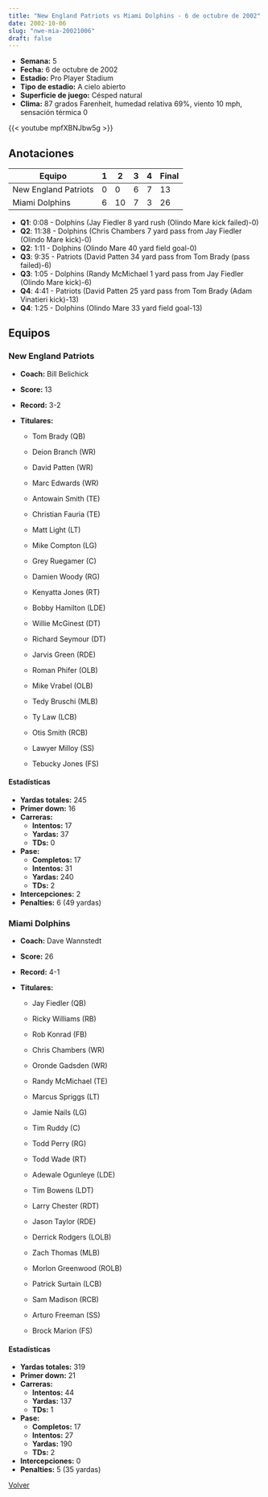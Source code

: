 ```yaml
---
title: "New England Patriots vs Miami Dolphins - 6 de octubre de 2002"
date: 2002-10-06
slug: "nwe-mia-20021006"
draft: false
---
```


- **Semana:** 5
- **Fecha:** 6 de octubre de 2002
- **Estadio:** Pro Player Stadium
- **Tipo de estadio:** A cielo abierto
- **Superficie de juego:** Césped natural
- **Clima:** 87 grados Farenheit, humedad relativa 69%, viento 10 mph, sensación térmica 0


{{< youtube mpfXBNJbw5g >}}


## Anotaciones
| Equipo | 1 | 2 | 3 | 4 | Final |
|--------|---|---|---|---|-------|
| New England Patriots  | 0 | 0 | 6 | 7  | 13 |
| Miami Dolphins  | 6 | 10 | 7 | 3  | 26 |
- **Q1**: 0:08 - Dolphins (Jay Fiedler 8 yard rush (Olindo Mare kick failed)-0)
- **Q2**: 11:38 - Dolphins (Chris Chambers 7 yard pass from Jay Fiedler (Olindo Mare kick)-0)
- **Q2**: 1:11 - Dolphins (Olindo Mare 40 yard field goal-0)
- **Q3**: 9:35 - Patriots (David Patten 34 yard pass from Tom Brady (pass failed)-6)
- **Q3**: 1:05 - Dolphins (Randy McMichael 1 yard pass from Jay Fiedler (Olindo Mare kick)-6)
- **Q4**: 4:41 - Patriots (David Patten 25 yard pass from Tom Brady (Adam Vinatieri kick)-13)
- **Q4**: 1:25 - Dolphins (Olindo Mare 33 yard field goal-13)


## Equipos


### New England Patriots
* **Coach:** Bill Belichick
* **Score:** 13
* **Record:** 3-2
* **Titulares:** 

  * Tom Brady (QB) 

  * Deion Branch (WR) 

  * David Patten (WR) 

  * Marc Edwards (WR) 

  * Antowain Smith (TE) 

  * Christian Fauria (TE) 

  * Matt Light (LT) 

  * Mike Compton (LG) 

  * Grey Ruegamer (C) 

  * Damien Woody (RG) 

  * Kenyatta Jones (RT) 

  * Bobby Hamilton (LDE) 

  * Willie McGinest (DT) 

  * Richard Seymour (DT) 

  * Jarvis Green (RDE) 

  * Roman Phifer (OLB) 

  * Mike Vrabel (OLB) 

  * Tedy Bruschi (MLB) 

  * Ty Law (LCB) 

  * Otis Smith (RCB) 

  * Lawyer Milloy (SS) 

  * Tebucky Jones (FS) 

#### Estadísticas
* **Yardas totales:** 245
* **Primer down:** 16
* **Carreras:**
  * **Intentos:** 17
  * **Yardas:** 37
  * **TDs:** 0
* **Pase:**
  * **Completos:** 17
  * **Intentos:** 31
  * **Yardas:** 240
  * **TDs:** 2
* **Intercepciones:** 2
* **Penalties:** 6 (49 yardas)

### Miami Dolphins
* **Coach:** Dave Wannstedt
* **Score:** 26
* **Record:** 4-1
* **Titulares:** 

  * Jay Fiedler (QB) 

  * Ricky Williams (RB) 

  * Rob Konrad (FB) 

  * Chris Chambers (WR) 

  * Oronde Gadsden (WR) 

  * Randy McMichael (TE) 

  * Marcus Spriggs (LT) 

  * Jamie Nails (LG) 

  * Tim Ruddy (C) 

  * Todd Perry (RG) 

  * Todd Wade (RT) 

  * Adewale Ogunleye (LDE) 

  * Tim Bowens (LDT) 

  * Larry Chester (RDT) 

  * Jason Taylor (RDE) 

  * Derrick Rodgers (LOLB) 

  * Zach Thomas (MLB) 

  * Morlon Greenwood (ROLB) 

  * Patrick Surtain (LCB) 

  * Sam Madison (RCB) 

  * Arturo Freeman (SS) 

  * Brock Marion (FS) 

#### Estadísticas
* **Yardas totales:** 319
* **Primer down:** 21
* **Carreras:**
  * **Intentos:** 44
  * **Yardas:** 137
  * **TDs:** 1
* **Pase:**
  * **Completos:** 17
  * **Intentos:** 27
  * **Yardas:** 190
  * **TDs:** 2
* **Intercepciones:** 0
* **Penalties:** 5 (35 yardas)


[Volver](/historia/2002)
